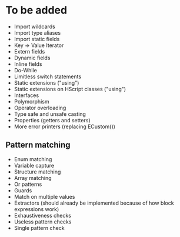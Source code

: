 # To be added
- Import wildcards
- Import type aliases
- Import static fields
- Key => Value Iterator
- Extern fields
- Dynamic fields
- Inline fields
- Do-While
- Limitless switch statements
- Static extensions ("using")
- Static extensions on HScript classes ("using")
- Interfaces
- Polymorphism
- Operator overloading
- Type safe and unsafe casting
- Properties (getters and setters)
- More error printers (replacing ECustom())

## Pattern matching
- Enum matching
- Variable capture
- Structure matching
- Array matching
- Or patterns
- Guards
- Match on multiple values
- Extractors (should already be implemented because of how block expressions work)
- Exhaustiveness checks
- Useless pattern checks
- Single pattern check